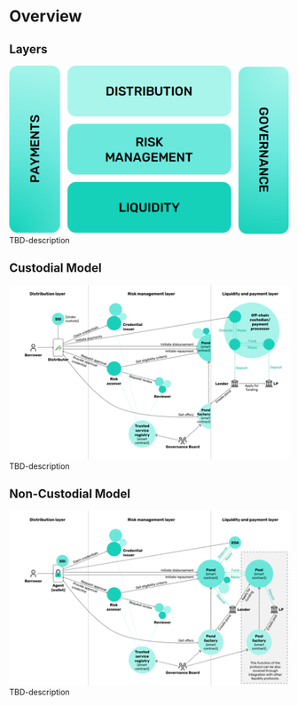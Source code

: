 # Overview
## Layers
![Growr protocol layers](../images/growr-layers.png)
TBD-description
## Custodial Model
![Growr Custodial model](../images/growr-custodial.png)
TBD-description
## Non-Custodial Model
![Growr Custodial model](../images/growr-non-custodial.png)
TBD-description